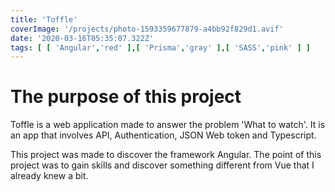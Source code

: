 ```yaml
---
title: 'Toffle'
coverImage: '/projects/photo-1593359677879-a4bb92f829d1.avif'
date: '2020-03-16T05:35:07.322Z'
tags: [ [ 'Angular','red' ],[ 'Prisma','gray' ],[ 'SASS','pink' ] ]
---
```


# The purpose of this project

Toffle is a web application made to answer the problem 'What to watch'.
It is an app that involves API, Authentication, JSON Web token and Typescript.
<!--more-->
This project was made to discover the framework Angular.
The point of this project was to gain skills and discover something different from Vue that I already knew a bit.
